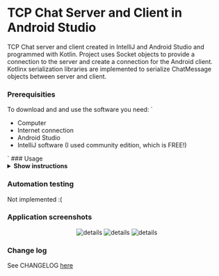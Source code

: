 # TCP Chat Server and Client in Android Studio
TCP Chat server and client created in IntelliJ and Android Studio and programmed with Kotlin.
Project uses Socket objects to provide a connection to the server and create a connection for the Android client. Kotlinx serialization libraries are implemented to serialize ChatMessage objects between server and client.

### Prerequisities
To download and and use the software you need: 
`<ul>
  <li>Computer</li>
  <li>Internet connection</li>
  <li>Android Studio</li>
  <li>IntelliJ software (I used community edition, which is FREE!)</li>
 </ul>
 `
### Usage

<details><summary><b>Show instructions</b></summary>

1. Download or clone this GitHub repository.

2. Open the Client folder in Android Studio (3.5.3v at the time of writing this) 

3. Open the Server folder in IntelliJ (2019.3.3 at the time of writing this) 

#### How to run server and client and compile client app into an APK file.

* <b> Running server in IntelliJ. </b>

In the image the current emulating device is set to Pixel 3 XL.
<p align="center">
  <img src="readme_images/IntelliJ Server Run project.png" alt="play project" width="650">
</p>

* <b> Building project. </b>
Builds an APK of all modules in the current project for their selected variant. When IDE finishes building, a confirmation notification appears, providing a link to the APK file. The path to file is in <i><b>BirdApp/app/build/outputs/apk/debug/</b></i> and default file name is app-debug.
<p align="center">
  <img src="readme_images/build_circle.jpeg" alt="build project" width="650">
</p>

* <b> Make project. </b>
Make project compile all the source files in the entire project that have been modified since the last compilation are compiled. 
Dependent source files, if appropriate, are also compiled.
<p align="center">
  <img src="readme_images/make_circle.jpeg" alt="make project" width="650">
</p>

</details>

### Automation testing
Not implemented :( 

### Application screenshots

<p align="center">
  <img src="readme_images/main_view.png" alt="details" width="300">
  <img src="readme_images/details_view.png" alt="details" width="300">
  <img src="readme_images/maps_view.png" alt="details" width="300">
</p>

### Change log
See CHANGELOG [here](CHANGELOG.md)

